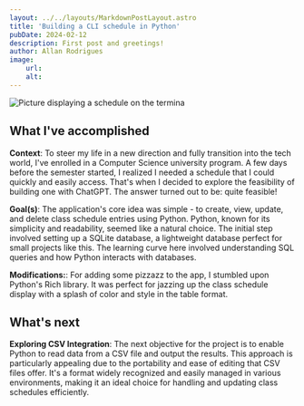 ```yaml
---
layout: ../../layouts/MarkdownPostLayout.astro
title: 'Building a CLI schedule in Python'
pubDate: 2024-02-12
description: First post and greetings!
author: Allan Rodrigues
image:
    url:
    alt: 
---
```

![Picture displaying a schedule on the termina](https://res.cloudinary.com/dnot31hiv/image/upload/f_auto,q_auto/v1/blog/bzxmzogezphjesgmcnuk "picture of my schedule")
## What I've accomplished

**Context**: To steer my life in a new direction and fully transition into the tech world, I've enrolled in a Computer Science university program. A few days before the semester started, I realized I needed a schedule that I could quickly and easily access. That's when I decided to explore the feasibility of building one with ChatGPT. The answer turned out to be: quite feasible!

**Goal(s)**: The application's core idea was simple - to create, view, update, and delete class schedule entries using Python. Python, known for its simplicity and readability, seemed like a natural choice. The initial step involved setting up a SQLite database, a lightweight database perfect for small projects like this. The learning curve here involved understanding SQL queries and how Python interacts with databases.

**Modifications:**: For adding some pizzazz to the app, I stumbled upon Python's Rich library. It was perfect for jazzing up the class schedule display with a splash of color and style in the table format.

## What's next

**Exploring CSV Integration**: The next objective for the project is to enable Python to read data from a CSV file and output the results. This approach is particularly appealing due to the portability and ease of editing that CSV files offer. It's a format widely recognized and easily managed in various environments, making it an ideal choice for handling and updating class schedules efficiently.